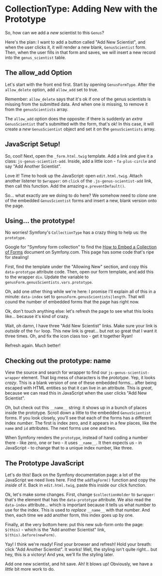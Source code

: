 # CollectionType: Adding New with the Prototype

So, how can we add a *new* scientist to this `Genus`?

Here's the plan: I want to add a button called "Add New Scientist", and when the
user clicks it, it will render a new blank, `GenusScientist` form. Then, when the
user fills in that form and saves, we will insert a new record into the `genus_scientist`
table.

## The allow_add Option

Let's start with the front end first. Start by opening `GenusFormType`. After the
`allow_delete` option, add `allow_add` set to true.

Remember: `allow_delete` says that it's ok if one of the genus scientists is missing
from the submitted data. And when one *is* missing, to remove it from the `genusScientists`
array.

The `allow_add` option does the opposite: if there is suddenly an *extra* `GenusScientist`
that's submitted with the form, that's ok! In this case, it will create a *new*
`GenusScientist` object and set it on the `genusScientists` array.

## JavaScript Setup!

So, cool! Next, open the `_form.html.twig` template. Add a link and give it a class:
`js-genus-scientist-add`. Inside, add a little icon - `fa-plus-circle` and say
"Add Another Scientist".

Love it! Time to hook up the JavaScript: open `edit.html.twig`. Attach another listener
to `$wrapper`: on `click` of the `.js-genus-scientist-add` link, then call this
function. Add the amazing `e.preventDefault()`.

So... what exactly are we doing to do here? We somehow need to *clone* one of the
embedded `GenusScientist` forms and insert a new, blank version onto the page.

## Using... the prototype!

No worries! Symfony's `CollectionType` has a crazy thing to help us: the `prototype`.

Google for "Symfony form collection" to find the
[How to Embed a Collection of Forms](https://symfony.com/doc/current/form/form_collections.html)
document on Symfony.com. This page has some code that's ripe for stealing!

First, find the template under the "Allowing New" section, and copy this `data-prototype`
attribute code. Then, open our form template, and add this to the wrapper `div`.
Update the variable to `genusForm.genusScientists.vars.prototype`.

Oh, add one other thing while we're here: I promise I'll explain all of this in
a minute: `data-index` set to `genusForm.genusScientists|length`. That will cound
the number of embedded forms that the page has right now.

Ok, don't touch anything else: let's refresh the page to see what this looks like...
because it's kind of crazy.

Wait, oh damn, I have three "Add New Scientist" links. Make sure your link is
*outside* of the `for` loop. This new link is great... but not so great that I want
it three times. Oh, and fix the icon class too - get it together Ryan!

Refresh again. Much better!

## Checking out the prototype: __name__

View the source and search for wrapper to find our `js-genus-scientist-wrapper`
element. That big mess of characters is the *prototype*. Yep, it looks *crazy*.
This is a blank version of one of these embedded forms... after being escaped with
HTML entities so that it can live in an attribute. This is *great*, because we can
read this in JavaScript when the user clicks "Add New Scientist".

Oh, but check out this `__name__` string: it shows up in a bunch of places inside
the prototype. Scroll down a little to the embedded `GenusScientist` forms. If
you look closely, you'll see that each of the forms has a different index *number*.
The first is index zero, and it appears in a few places, like the `name` and `id`
attributes. The next forms use one and two.

When Symfony renders the `prototype`, instead of hard coding a number there - like
zero, one or two - it uses `__name__`. It then expects *us* - in JavaScript - to
change that to a unique index number, like three.

## The Prototype JavaScript

Let's do this! Back on the Symfony documentation page: a lot of the JavaScript we
need lives here. Find the `addTagForm()` function and copy the *inside* of it. Back
in `edit.html.twig`, paste this inside our click function.

Ok, let's make some changes. First, change `$collectionHolder` to `$wrapper`: that's
the element that has the `data-prototype` attribute. We also read the `data-index`
attribute... which is important because it tells us what number to use for the
index. This is used to *replace* `__name__` with that number. And then, each time
we add another form, this index goes up by one.

Finally, at the very bottom here: put this new sub-form onto the page: `$(this)` -
which is the "Add another Scientist" link, `$(this).before(newForm)`.

Yay! I think we're ready! Find your browser and refresh! Hold your breath: click
"Add Another Scientist". It works! Well, the styling isn't quite right... but hey,
this is a victory! And yea, we'll fix the styling later.

Add one new scientist, and hit save. Ah! It blows up! Obviously, we have a *little*
bit more work to do.

